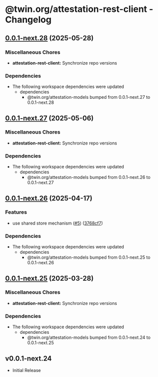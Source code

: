 # @twin.org/attestation-rest-client - Changelog

## [0.0.1-next.28](https://github.com/twinfoundation/attestation/compare/attestation-rest-client-v0.0.1-next.27...attestation-rest-client-v0.0.1-next.28) (2025-05-28)


### Miscellaneous Chores

* **attestation-rest-client:** Synchronize repo versions


### Dependencies

* The following workspace dependencies were updated
  * dependencies
    * @twin.org/attestation-models bumped from 0.0.1-next.27 to 0.0.1-next.28

## [0.0.1-next.27](https://github.com/twinfoundation/attestation/compare/attestation-rest-client-v0.0.1-next.26...attestation-rest-client-v0.0.1-next.27) (2025-05-06)


### Miscellaneous Chores

* **attestation-rest-client:** Synchronize repo versions


### Dependencies

* The following workspace dependencies were updated
  * dependencies
    * @twin.org/attestation-models bumped from 0.0.1-next.26 to 0.0.1-next.27

## [0.0.1-next.26](https://github.com/twinfoundation/attestation/compare/attestation-rest-client-v0.0.1-next.25...attestation-rest-client-v0.0.1-next.26) (2025-04-17)


### Features

* use shared store mechanism ([#5](https://github.com/twinfoundation/attestation/issues/5)) ([3768cf7](https://github.com/twinfoundation/attestation/commit/3768cf7214d30a5429b7b08190539b517d7fafa0))


### Dependencies

* The following workspace dependencies were updated
  * dependencies
    * @twin.org/attestation-models bumped from 0.0.1-next.25 to 0.0.1-next.26

## [0.0.1-next.25](https://github.com/twinfoundation/attestation/compare/attestation-rest-client-v0.0.1-next.24...attestation-rest-client-v0.0.1-next.25) (2025-03-28)


### Miscellaneous Chores

* **attestation-rest-client:** Synchronize repo versions


### Dependencies

* The following workspace dependencies were updated
  * dependencies
    * @twin.org/attestation-models bumped from 0.0.1-next.24 to 0.0.1-next.25

## v0.0.1-next.24

- Initial Release
